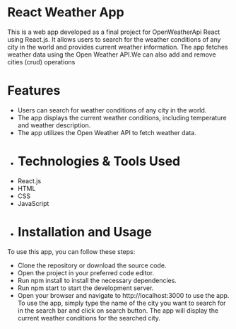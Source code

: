 # React Weather App
This is a web app developed as a final project for OpenWeatherApi React using React.js. It allows users to search for the weather conditions of any city in the world and provides current weather information. The app fetches weather data using the Open Weather API.We can also add and remove cities (crud) operations
# Features
- Users can search for weather conditions of any city in the world.
- The app displays the current weather conditions, including temperature and weather description.
- The app utilizes the Open Weather API to fetch weather data.
- # Technologies & Tools Used
- React.js
- HTML
- CSS
- JavaScript
- # Installation and Usage
To use this app, you can follow these steps:

- Clone the repository or download the source code.
- Open the project in your preferred code editor.
- Run  npm install to install the necessary dependencies.
- Run npm start to start the development server.
- Open your browser and navigate to http://localhost:3000 to use the app.
To use the app, simply type the name of the city you want to search for in the search bar and click on search button. The app will display the current weather conditions for the searched city.

